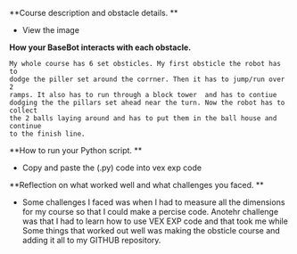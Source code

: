 **Course description and obstacle details. **
  - View the image

**How your BaseBot interacts with each obstacle.** 

    My whole course has 6 set obsticles. My first obsticle the robot has to
    dodge the piller set around the corrner. Then it has to jump/run over 2
    ramps. It also has to run through a block tower  and has to contiue 
    dodging the the pillars set ahead near the turn. Now the robot has to collect
    the 2 balls laying around and has to put them in the ball house and continue 
    to the finish line.

    
**How to run your Python script. **
  - Copy and paste the (.py) code into vex exp code

**Reflection on what worked well and what challenges you faced. **
  - Some challenges I faced was when I had to measure all the dimensions
    for my course so that I could make a percise code. Anotehr challenge
    was that I had to learn how to use VEX EXP code and that took me while
    Some things that worked out well was making the obsticle course and adding
    it all to my GITHUB repository. 
